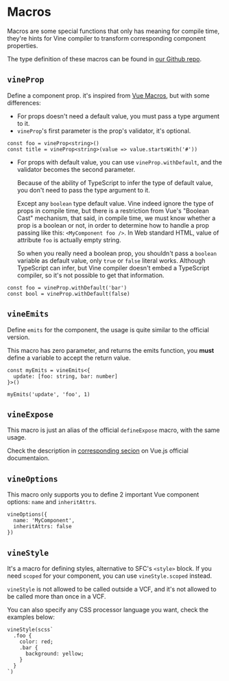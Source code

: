 # Macros

Macros are some special functions that only has meaning for compile time, they're hints for Vine compiler to transform corresponding component properties.

The type definition of these macros can be found in [our Github repo](https://github.com/vue-vine/vue-vine/blob/main/packages/vue-vine/types/macros.d.ts).

## `vineProp`

Define a component prop. it's inspired from [Vue Macros](https://vue-macros.sxzz.moe/macros/define-prop.html), but with some differences:

- For props doesn't need a default value, you must pass a type argument to it.
- `vineProp`'s first parameter is the prop's validator, it's optional.

```vue-vine
const foo = vineProp<string>()
const title = vineProp<string>(value => value.startsWith('#'))
```

- For props with default value, you can use `vineProp.withDefault`, and the validator becomes the second parameter.

  Because of the ability of TypeScript to infer the type of default value, you don't need to pass the type argument to it.
  
  Except any `boolean` type default value. Vine indeed ignore the type of props in compile time, but there is a restriction from Vue's "Boolean Cast" mechanism, that said, in compile time, we must know whether a prop is a boolean or not, in order to determine how to handle a prop passing like this: `<MyComponent foo />`. In Web standard HTML, value of attribute `foo` is actually empty string.
  
  So when you really need a boolean prop, you shouldn't pass a `boolean` variable as default value, only `true` or `false` literal works. Although TypeScript can infer, but Vine compiler doesn't embed a TypeScript compiler, so it's not possible to get that information.

```vue-vine
const foo = vineProp.withDefault('bar')
const bool = vineProp.withDefault(false)
```

## `vineEmits`

Define `emits` for the component, the usage is quite similar to the official version.

This macro has zero parameter, and returns the emits function, you **must** define a variable to accept the return value.

```vue-vine
const myEmits = vineEmits<{
  update: [foo: string, bar: number]
}>()

myEmits('update', 'foo', 1)
```

## `vineExpose`

This macro is just an alias of the official `defineExpose` macro, with the same usage.

Check the description in [corresponding secion](https://vuejs.org/api/sfc-script-setup.html#defineexpose) on Vue.js official documentaion.

## `vineOptions`

This macro only supports you to define 2 important Vue component options: `name` and `inheritAttrs`.

```vue-vine
vineOptions({
  name: 'MyComponent',
  inheritAttrs: false
})
```

## `vineStyle`

It's a macro for defining styles, alternative to SFC's `<style>` block. If you need `scoped` for your component, you can use `vineStyle.scoped` instead.

`vineStyle` is not allowed to be called outside a VCF, and it's not allowed to be called more than once in a VCF.

You can also specify any CSS processor language you want, check the examples below:

```vue-vine
vineStyle(scss`
  .foo {
    color: red;
    .bar {
      background: yellow;
    }
  }
`)
```